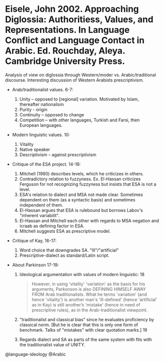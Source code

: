 # Eisele, John 2002. Approaching Diglossia: Authoritiess, Values, and Representations. In Language Conflict and Language Contact in Arabic. Ed. Rouchday, Aleya. Cambridge University Press.

Analysis of view on diglossia through Western/moder vs. Arabic/traditional discourse. Interesting discussion of Western Arabists prescriptivism.

- Arab/traditionalist values. 6-7:
  1. Unity – opposed to [regional] variation. Motivated by Islam, thereafter nationalism
  2. Purity - origin
  3. Continuity – opposed to change
  4. Competition – with other languages, Turkish and Farsi, then European languages.

- Modern linguistic values. 10:
  1. Vitality
  2. Native speaker
  3. Descriptivism – against prescriptivism

- Critique of the ESA project. 14-16:
  1. Mitchell (1980) describes levels, which he criticizes in others.
  2. Contradictory relation to fuzzyness. Ex. El-Hassan criticizes Ferguson for not recognizing fuzzyness but insists that ESA is not a level. 
  3. ESA's relation to dialect and MSA not made clear. Sometimes dependent on them (as a syntactic basis) and sometimes independent of them.
  4. El-Hassan argues that ESA is rulebound but borrows Labov's "inherent variabilit".
  5. El-Hassan and Mitchell each other with regards to MSA negation and icraab as defining factor in ESA.
  6. Mitchell suggests ESA as prescriptive model. 

- Critique of Kay, 16-17:
  1. Word choice that downgrades SA. "Ill"/"artificial"
  2. Prescriptive-dialect as standard/Latin script.

- About Parkinson 17-19:
  1. Ideological argumentation with values of modern linguistic: 18

     > However, in using ’vitality'  'variation' as the basis for his arguments, Parkonson is also DEFINING HIMSELF AWAY FROM Arab traditionalists. What he terms 'variation' (and hence 'vitality') is another man's 'ill-defined' (hence 'artificial' as in Kay) is still another’s 'mistake' (hence in need of prescriptive rules), as in the Arab-traditionalist viewpoint.

  2. "traditionalist and classical bias" since he evaluates proficiency by classical norm. [But he is clear that this is only one form of benchmark. Talks of "mistakes" with clear quotation marks.] 19
  3. Regards dialect and SA as parts of the same system with fits with the traditionalist value of UNITY.

@language-ideology
@Arabic
